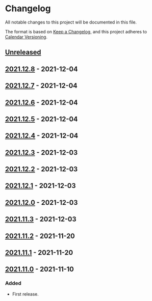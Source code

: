 # Changelog
All notable changes to this project will be documented in this file.

The format is based on [Keep a Changelog](https://keepachangelog.com/en/1.0.0/),
and this project adheres to [Calendar Versioning](https://calver.org/).


## [Unreleased]

## [2021.12.8] - 2021-12-04

## [2021.12.7] - 2021-12-04

## [2021.12.6] - 2021-12-04

## [2021.12.5] - 2021-12-04

## [2021.12.4] - 2021-12-04

## [2021.12.3] - 2021-12-03

## [2021.12.2] - 2021-12-03

## [2021.12.1] - 2021-12-03

## [2021.12.0] - 2021-12-03

## [2021.11.3] - 2021-12-03

## [2021.11.2] - 2021-11-20

## [2021.11.1] - 2021-11-20

## [2021.11.0] - 2021-11-10
### Added
- First release.

[Unreleased]: https://github.com/kipyin/lego-manager/compare/v2021.12.8...HEAD
[2021.12.8]: https://github.com/kipyin/lego-manager/compare/v2021.12.7...v2021.12.8
[2021.12.7]: https://github.com/kipyin/lego-manager/compare/v2021.12.6...v2021.12.7
[2021.12.6]: https://github.com/kipyin/lego-manager/compare/v2021.12.5...v2021.12.6
[2021.12.5]: https://github.com/kipyin/lego-manager/compare/v2021.12.4...v2021.12.5
[2021.12.4]: https://github.com/kipyin/lego-manager/compare/v2021.12.3...v2021.12.4
[2021.12.3]: https://github.com/kipyin/lego-manager/compare/v2021.12.2...v2021.12.3
[2021.12.2]: https://github.com/kipyin/lego-manager/compare/v2021.12.1...v2021.12.2
[2021.12.1]: https://github.com/kipyin/lego-manager/compare/v2021.12.0...v2021.12.1
[2021.12.0]: https://github.com/kipyin/lego-manager/compare/v2021.11.3...v2021.12.0
[2021.11.3]: https://github.com/kipyin/lego-manager/compare/v2021.11.2...v2021.11.3
[2021.11.2]: https://github.com/kipyin/lego-manager/compare/v2021.11.1...v2021.11.2
[2021.11.1]: https://github.com/kipyin/lego-manager/compare/v2021.11.0...v2021.11.1
[2021.11.0]: https://github.com/kipyin/lego-manager/compare/releases/tag/v2021.11.0
